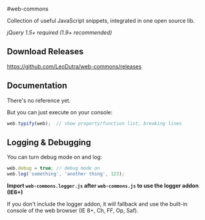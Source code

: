 #web-commons

Collection of useful JavaScript snippets, integrated in one open source lib.

*jQuery 1.5+ required (1.9+ recommended)*

## Download Releases
https://github.com/LeoDutra/web-commons/releases

## Documentation

There's no reference yet.

But you can just execute on your console:

```js
web.typify(web);  // show property/function list, breaking lines
```

## Logging & Debugging

You can turn debug mode on and log:

```js
web.debug = true; // debug mode on
web.log('something', 'another thing', 123);
```

**Import `web-commons.logger.js` after `web-commons.js` to use the logger addon (IE6+)**

If you don't include the logger addon, it will fallback and use the built-in console of the web browser (IE 8+, Ch, FF, Op, Saf).
